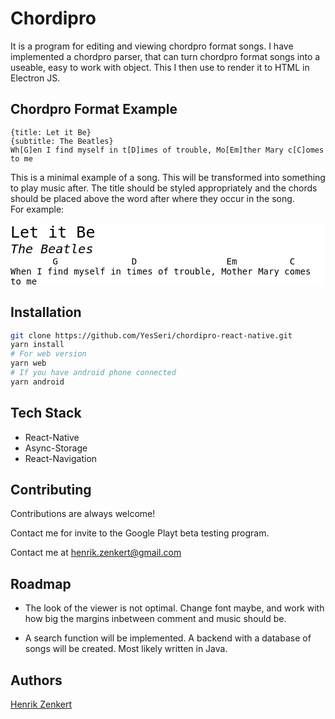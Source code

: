 # Chordipro

It is a program for editing and viewing chordpro format songs. I have implemented a chordpro parser, that can turn chordpro format songs into a useable, easy to work with object. This I then use to render it to HTML in Electron JS.

## Chordpro Format Example

```
{title: Let it Be}
{subtitle: The Beatles}
Wh[G]en I find myself in t[D]imes of trouble, Mo[Em]ther Mary c[C]omes to me
```

This is a minimal example of a song. This will be transformed into something to play music after. The title should be styled appropriately and the chords should be placed above the word after where they occur in the song.  
For example: 
<div style="background: white; color:black; font-family: monospace" class="custom">
	<div style="font-size: 25px;">Let it Be</div>
	<div style="font-size: 20px; font-style: italic">The Beatles</div>
	<div style="white-space: pre;">        G              D                 Em          C</div>
	<div>
	When I find myself in times of trouble, Mother Mary comes to me
	</div>
</div>

## Installation

```bash
git clone https://github.com/YesSeri/chordipro-react-native.git
yarn install
# For web version
yarn web
# If you have android phone connected
yarn android
```
## Tech Stack

- React-Native 
- Async-Storage
- React-Navigation

## Contributing

Contributions are always welcome!

Contact me for invite to the Google Playt beta testing program.

Contact me at [henrik.zenkert@gmail.com](mailto:henrik.zenkert@gmail.com)

## Roadmap

-  The look of the viewer is not optimal. Change font maybe, and work with how big the margins inbetween comment and music should be. 

- A search function will be implemented. A backend with a database of songs will be created. Most likely written in Java.  

## Authors

[Henrik Zenkert](https://www.github.com/YesSeri)